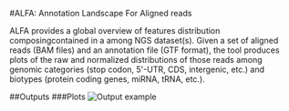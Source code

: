 #ALFA: Annotation Landscape For Aligned reads

ALFA provides a global overview of features distribution composingcontained in a among NGS dataset(s). Given a set of aligned reads (BAM files) and an annotation file (GTF format), the tool produces plots of the raw and normalized distributions of those reads among genomic categories (stop codon, 5'-UTR, CDS, intergenic, etc.) and biotypes (protein coding genes, miRNA, tRNA, etc.).

##Outputs
###Plots
![Output example](https://github.com/biocompibens/ALFA/Images/output_example.png)
